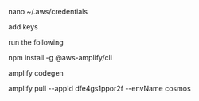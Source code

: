 nano ~/.aws/credentials

add keys

run the following

npm install -g @aws-amplify/cli

amplify codegen

amplify pull --appId dfe4gs1ppor2f --envName cosmos